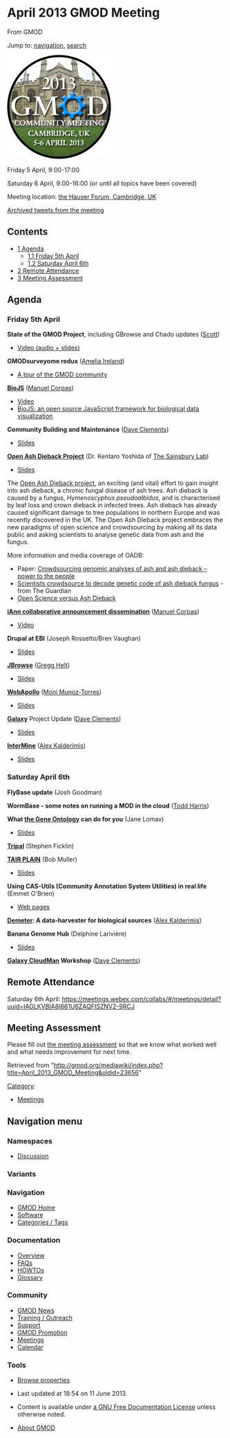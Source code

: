 <div id="mw-page-base" class="noprint">

</div>

<div id="mw-head-base" class="noprint">

</div>

<div id="content" class="mw-body" role="main">

<span id="top"></span>

<div id="mw-js-message" style="display:none;">

</div>



# <span dir="auto">April 2013 GMOD Meeting</span>

<div id="bodyContent">

<div id="siteSub">

From GMOD

</div>

<div id="contentSub">

</div>

<div id="jump-to-nav" class="mw-jump">

Jump to: [navigation](#mw-navigation), [search](#p-search)

</div>

<div id="mw-content-text" class="mw-content-ltr" lang="en" dir="ltr">

<div class="floatright">

<a href="File:Gmod-2013-mtg-alt.png" class="image"><img
src="https://raw.githubusercontent.com/GMOD/gmod.github.io/main/mediawiki/images/0/0b/Gmod-2013-mtg-alt.png" width="240"
height="240" alt="Gmod-2013-mtg-alt.png" /></a>

</div>

Friday 5 April, 9:00-17:00

Saturday 6 April, 9:00-16:00 (or until all topics have been covered)

Meeting location:
<a href="http://www.hauserforum.com/" class="external text"
rel="nofollow">the Hauser Forum, Cambridge, UK</a>

<a
href="http://storify.com/gmodproject/2013-gmod-meeting-and-biocuration"
class="external text" rel="nofollow">Archived tweets from the
meeting</a>

  

<div id="toc" class="toc">

<div id="toctitle">

## Contents

</div>

- [<span class="tocnumber">1</span>
  <span class="toctext">Agenda</span>](#Agenda)
  - [<span class="tocnumber">1.1</span> <span class="toctext">Friday 5th
    April</span>](#Friday_5th_April)
  - [<span class="tocnumber">1.2</span> <span class="toctext">Saturday
    April 6th</span>](#Saturday_April_6th)
- [<span class="tocnumber">2</span> <span class="toctext">Remote
  Attendance</span>](#Remote_Attendance)
- [<span class="tocnumber">3</span> <span class="toctext">Meeting
  Assessment</span>](#Meeting_Assessment)

</div>

## <span id="Agenda" class="mw-headline">Agenda</span>

### <span id="Friday_5th_April" class="mw-headline">Friday 5th April</span>

**State of the GMOD Project**, including GBrowse and Chado updates
([Scott](User%3AScott "User%3AScott"))

- <a href="http://www.youtube.com/watch?v=_Q17wcQB5-o"
  class="external text" rel="nofollow">Video (audio + slides)</a>

**GMODsurveyome redux** ([Amelia
Ireland](User%3AGirlwithglasses "User%3AGirlwithglasses"))

- <a href="../tour/tour-0.html" class="external text" rel="nofollow">A
  tour of the GMOD community</a>

**<a href="http://code.google.com/p/biojs/" class="external text"
rel="nofollow">BioJS</a>**
(<a href="http://manuelcorpas.com" class="external text"
rel="nofollow">Manuel Corpas</a>)

- <a href="http://youtu.be/NmLeYNFVFRU" class="external text"
  rel="nofollow">Video</a>
- <a href="http://bioinformatics.oxfordjournals.org/content/29/8/1103"
  class="external text" rel="nofollow">BioJS: an open source JavaScript
  framework for biological data visualization</a>

**Community Building and Maintenance** ([Dave
Clements](User%3AClements "User%3AClements"))

- <a href="https://raw.githubusercontent.com/GMOD/gmod.github.io/main/mediawiki/images/b/b8/GMOD2013_CommunityBuilding.pdf"
  class="internal" title="GMOD2013 CommunityBuilding.pdf">Slides</a>

**<a href="http://oadb.tsl.ac.uk" class="external text"
rel="nofollow">Open Ash Dieback Project</a>** (Dr. Kentaro Yoshida of
<a href="http://www.tsl.ac.uk/" class="external text" rel="nofollow">The
Sainsbury Lab</a>)

- <a href="https://raw.githubusercontent.com/GMOD/gmod.github.io/main/mediawiki/images/7/71/GMOD2013_OpenAshDb.pptx"
  class="internal" title="GMOD2013 OpenAshDb.pptx">Slides</a>

The <a href="http://oadb.tsl.ac.uk/" class="external text"
rel="nofollow">Open Ash Dieback project</a>, an exciting (and vital)
effort to gain insight into ash dieback, a chronic fungal disease of ash
trees. Ash dieback is caused by a fungus, *Hymenoscyphus pseudoalbidus*,
and is characterised by leaf loss and crown dieback in infected trees.
Ash dieback has already caused significant damage to tree populations in
northern Europe and was recently discovered in the UK. The Open Ash
Dieback project embraces the new paradigms of open science and
crowdsourcing by making all its data public and asking scientists to
analyse genetic data from ash and the fungus.

More information and media coverage of OADB:

- Paper: <a href="http://www.gigasciencejournal.com/content/2/1/2"
  class="external text" rel="nofollow">Crowdsourcing genomic analyses of
  ash and ash dieback – power to the people</a>
- <a
  href="http://www.guardian.co.uk/environment/2012/dec/14/ash-dieback-scientists-crowdsourcing-fungus"
  class="external text" rel="nofollow">Scientists crowdsource to decode
  genetic code of ash dieback fungus</a> - from The Guardian
- <a
  href="http://blogs.biomedcentral.com/gigablog/2013/02/13/open-science-versus-ash-dieback-and-the-tweenome-revisited/"
  class="external text" rel="nofollow">Open Science versus Ash Dieback</a>

**<a href="http://iann.pro" class="external text" rel="nofollow">iAnn
collaborative announcement dissemination</a>**
(<a href="http://manuelcorpas.com" class="external text"
rel="nofollow">Manuel Corpas</a>)

- <a href="http://youtu.be/adUlnXM2cOA" class="external text"
  rel="nofollow">Video</a>

**Drupal at EBI** (Joseph Rossetto/Bren Vaughan)

- <a
  href="http://www.slideshare.net/josephrossetto/drupal-atemblebi-gmod-18857285"
  class="external text" rel="nofollow">Slides</a>

**[JBrowse](JBrowse.1 "JBrowse")** ([Gregg
Helt](User%3AGreggHelt2 "User%3AGreggHelt2"))

- <a href="https://raw.githubusercontent.com/GMOD/gmod.github.io/main/mediawiki/images/3/33/GMOD2013_JBrowse.pdf" class="internal"
  title="GMOD2013 JBrowse.pdf">Slides</a>

**[WebApollo](WebApollo.1 "WebApollo")** ([Moni
Munoz-Torres](User%3AMoni "User%3AMoni"))

- <a href="https://raw.githubusercontent.com/GMOD/gmod.github.io/main/mediawiki/images/9/9f/GMOD2013_WebApollo.pptx"
  class="internal" title="GMOD2013 WebApollo.pptx">Slides</a>

**[Galaxy](Galaxy.1 "Galaxy")** Project Update ([Dave
Clements](User%3AClements "User%3AClements"))

- <a href="https://raw.githubusercontent.com/GMOD/gmod.github.io/main/mediawiki/images/e/e6/GMOD2013_GalaxyUpdate.pdf"
  class="internal" title="GMOD2013 GalaxyUpdate.pdf">Slides</a>

**[InterMine](InterMine "InterMine")** ([Alex
Kalderimis](User%3AAlexkalderimis "User%3AAlexkalderimis"))

- <a href="https://raw.githubusercontent.com/GMOD/gmod.github.io/main/mediawiki/images/6/65/GMOD2013_InterMine.pdf"
  class="internal" title="GMOD2013 InterMine.pdf">Slides</a>

### <span id="Saturday_April_6th" class="mw-headline">Saturday April 6th</span>

**FlyBase update** (Josh Goodman)

**WormBase - some notes on running a MOD in the cloud** ([Todd
Harris](User%3ATharris "User%3ATharris"))

**What <a href="http://geneontology.org" class="external text"
rel="nofollow">the Gene Ontology</a> can do for you** (Jane Lomax)

- <a href="https://raw.githubusercontent.com/GMOD/gmod.github.io/main/mediawiki/images/a/a7/GMOD2013_GeneOntology.pptx"
  class="internal" title="GMOD2013 GeneOntology.pptx">Slides</a>

**[Tripal](Tripal.1 "Tripal")** (Stephen Ficklin)

**<a href="http://www.arabidopsis.org/about/plain.jsp"
class="external text" rel="nofollow">TAIR PLAIN</a>** (Bob Muller)

- <a href="https://raw.githubusercontent.com/GMOD/gmod.github.io/main/mediawiki/images/b/ba/GMOD2013_TairPlain.pptx"
  class="internal" title="GMOD2013 TairPlain.pptx">Slides</a>

**Using CAS-Utils (Community Annotation System Utilities) in real life**
(Emmet O'Brien)

- <a href="../cam2013/eob/title.html" class="external text"
  rel="nofollow">Web pages</a>

**<a href="https://github.com/intermine/demeter" class="external text"
rel="nofollow">Demeter</a>: A data-harvester for biological sources**
([Alex Kalderimis](User%3AAlexkalderimis "User%3AAlexkalderimis"))

**Banana Genome Hub** (Delphine Larivière)

- <a href="https://raw.githubusercontent.com/GMOD/gmod.github.io/main/mediawiki/images/2/2a/GMOD2013_BananaGenomeHub.pdf"
  class="internal" title="GMOD2013 BananaGenomeHub.pdf">Slides</a>

  
**<a href="http://wiki.galaxyproject.org/CloudMan" class="external text"
rel="nofollow">Galaxy CloudMan</a> Workshop** ([Dave
Clements](User%3AClements "User%3AClements"))

## <span id="Remote_Attendance" class="mw-headline">Remote Attendance</span>

Saturday 6th April: <a
href="https://meetings.webex.com/collabs/#/meetings/detail?uuid=IAGLKVBIA8I661U6ZAQFISZNV2-9RCJ#/meetings/detail?uuid=IAGLKVBIA8I661U6ZAQFISZNV2-9RCJ"
class="external free"
rel="nofollow">https://meetings.webex.com/collabs/#/meetings/detail?uuid=IAGLKVBIA8I661U6ZAQFISZNV2-9RCJ</a>

  

## <span id="Meeting_Assessment" class="mw-headline">Meeting Assessment</span>

Please fill out
<a href="../meeting.html" class="external text" rel="nofollow">the
meeting assessment</a> so that we know what worked well and what needs
improvement for next time.

</div>

<div class="printfooter">

Retrieved from
"<http://gmod.org/mediawiki/index.php?title=April_2013_GMOD_Meeting&oldid=23656>"

</div>

<div id="catlinks" class="catlinks">

<div id="mw-normal-catlinks" class="mw-normal-catlinks">

[Category](Special%3ACategories "Special%3ACategories"):

- [Meetings](Category%3AMeetings "Category%3AMeetings")

</div>

</div>

<div class="visualClear">

</div>

</div>

</div>

<div id="mw-navigation">

## Navigation menu

<div id="mw-head">



<div id="left-navigation">

<div id="p-namespaces" class="vectorTabs" role="navigation"
aria-labelledby="p-namespaces-label">

### Namespaces


- <span id="ca-talk"><a
  href="http://gmod.org/mediawiki/index.php?title=Talk:April_2013_GMOD_Meeting&amp;action=edit&amp;redlink=1"
  accesskey="t"
  title="Discussion about the content page [t]">Discussion</a></span>

</div>

<div id="p-variants" class="vectorMenu emptyPortlet" role="navigation"
aria-labelledby="p-variants-label">

### 

### Variants[](#)

<div class="menu">

</div>

</div>

</div>





</div>

</div>

</div>

<div id="mw-panel">

<div id="p-logo" role="banner">

<a href="Main_Page"
style="background-image: url(../images/GMOD-cogs.png);"
title="Visit the main page"></a>

</div>

<div id="p-Navigation" class="portal" role="navigation"
aria-labelledby="p-Navigation-label">

### Navigation

<div class="body">

- <span id="n-GMOD-Home">[GMOD Home](Main_Page)</span>
- <span id="n-Software">[Software](GMOD_Components)</span>
- <span id="n-Categories-.2F-Tags">[Categories /
  Tags](Categories)</span>

</div>

</div>

<div id="p-Documentation" class="portal" role="navigation"
aria-labelledby="p-Documentation-label">

### Documentation

<div class="body">

- <span id="n-Overview">[Overview](Overview)</span>
- <span id="n-FAQs">[FAQs](Category%3AFAQ)</span>
- <span id="n-HOWTOs">[HOWTOs](Category%3AHOWTO)</span>
- <span id="n-Glossary">[Glossary](Glossary)</span>

</div>

</div>

<div id="p-Community" class="portal" role="navigation"
aria-labelledby="p-Community-label">

### Community

<div class="body">

- <span id="n-GMOD-News">[GMOD News](GMOD_News)</span>
- <span id="n-Training-.2F-Outreach">[Training /
  Outreach](Training_and_Outreach)</span>
- <span id="n-Support">[Support](Support)</span>
- <span id="n-GMOD-Promotion">[GMOD Promotion](GMOD_Promotion)</span>
- <span id="n-Meetings">[Meetings](Meetings)</span>
- <span id="n-Calendar">[Calendar](Calendar)</span>

</div>

</div>

<div id="p-tb" class="portal" role="navigation"
aria-labelledby="p-tb-label">

### Tools

<div class="body">


- <span id="t-smwbrowselink"><a href="Special%3ABrowse/April_2013_GMOD_Meeting" rel="smw-browse">Browse
  properties</a></span>


</div>

</div>

</div>

</div>

<div id="footer" role="contentinfo">

- <span id="footer-info-lastmod">Last updated at 18:54 on 11 June
  2013.</span>
<!-- - <span id="footer-info-viewcount">251,270 page views.</span> -->
- <span id="footer-info-copyright">Content is available under
  <a href="http://www.gnu.org/licenses/fdl-1.3.html" class="external"
  rel="nofollow">a GNU Free Documentation License</a> unless otherwise
  noted.</span>

<!-- -->

- <span id="footer-places-about">[About
  GMOD](GMOD%3AAbout "GMOD%3AAbout")</span>

<!-- -->






</div>
